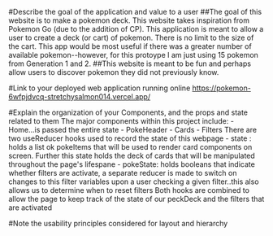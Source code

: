 
#Describe the goal of the application and value to a user
  ##The goal of this website is to make a pokemon deck. This website takes inspiration from Pokemon Go (due to the addition of CP). This application is meant to allow a user to create a deck (or cart) of pokemon. There is no limit to the size of the cart. This app would be most useful if there was a greater number of available pokemon--however, for this protoype I am just using 15 pokemon from Generation 1 and 2.
  ##This website is meant to be fun and perhaps allow users to discover pokemon they did not previously know.
  
#Link to your deployed web application running online
  https://pokemon-6wfpjdvcq-stretchysalmon014.vercel.app/
  
#Explain the organization of your Components, and the props and state related to them
   The major components within this project include:
    - Home...is passed the entire state
    - PokeHeader
    - Cards
    - Filters
  There are two useReducer hooks used to record the state of this webpage
    - state : holds a list ok pokeItems that will be used to render card components on screen. Further this state holds the deck of cards that will be manipulated throughout the page's lifespane
    - pokeState: holds booleans that indicate whether filters are activate, a separate reducer is made to switch on changes to this filter variables upon a user checking a given filter..this also allows us to determine when to reset filters
    Both hooks are combined to allow the page to keep track of the state of our peckDeck and the filters that are activated

#Note the usability principles considered for layout and hierarchy
